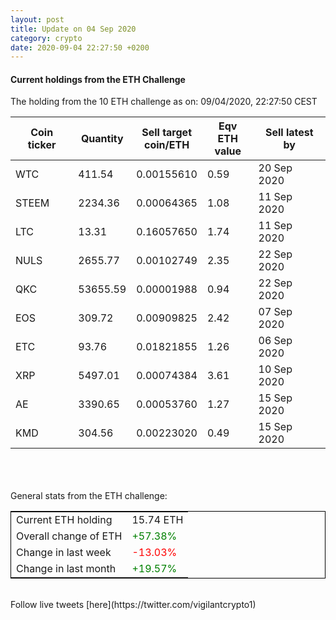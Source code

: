 ```yaml
---
layout: post
title: Update on 04 Sep 2020
category: crypto
date: 2020-09-04 22:27:50 +0200
---
```

<!-- Global site tag (gtag.js) - Google Analytics -->
<script async src="https://www.googletagmanager.com/gtag/js?id=UA-103831149-5"></script>
<script>
  window.dataLayer = window.dataLayer || [];
  function gtag(){dataLayer.push(arguments);}
  gtag('js', new Date());

  gtag('config', 'UA-103831149-5');
</script>


#### Current holdings from the ETH Challenge

The holding from the 10 ETH challenge as on: 09/04/2020, 22:27:50 CEST

|Coin ticker|Quantity|Sell target<br>coin/ETH|Eqv ETH<br>value|Sell latest by|
|-----------|--------|-----------|-----------|--------------|
WTC|411.54|  0.00155610|0.59|20 Sep 2020|
STEEM|2234.36|  0.00064365|1.08|11 Sep 2020|
LTC|13.31|  0.16057650|1.74|11 Sep 2020|
NULS|2655.77|  0.00102749|2.35|22 Sep 2020|
QKC|53655.59|  0.00001988|0.94|22 Sep 2020|
EOS|309.72|  0.00909825|2.42|07 Sep 2020|
ETC|93.76|  0.01821855|1.26|06 Sep 2020|
XRP|5497.01|  0.00074384|3.61|10 Sep 2020|
AE|3390.65|  0.00053760|1.27|15 Sep 2020|
KMD|304.56|  0.00223020|0.49|15 Sep 2020|

<br>
<br>
<br>
General stats from the ETH challenge:

<table style="border:1px solid black;margin-left:auto;margin-right:auto;">
	<tbody>
	<tr>
		<td>Current ETH holding</td>
		<td>     15.74 ETH</td>
	</tr>
	<tr>
		<td>Overall change of ETH</td>
		<td><font color="green">+57.38%</font></td>
	</tr>
	<tr>
		<td>Change in last week</td>
		<td><font color="red">-13.03%</font></td>
	</tr>
	<tr>
		<td>Change in last month</td>
		<td><font color="green">+19.57%</font></td>
	</tr>
	</tbody>
</table>

<br>
Follow live tweets [here](https://twitter.com/vigilantcrypto1)
<br>
<br>